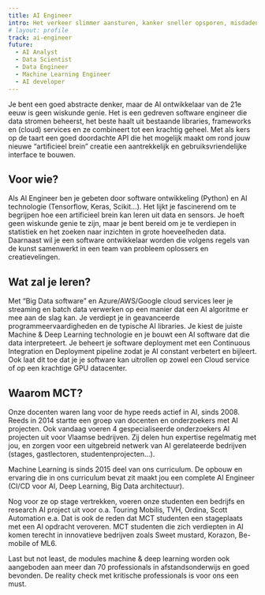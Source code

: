 ```yaml
---
title: AI Engineer
intro: Het verkeer slimmer aansturen, kanker sneller opsporen, misdaden oplossen door het verbeteren van lage resolutie beelden en robots aansturen. Supervised learning en Neurale netwerken doen jou dromen van het ontwikkelen van AI software die zelf leert patronen ontdekken, voorspellingen maken of objecten herkennen. Software die net dat beetje slimmer is en nieuwe inzichten vindt in de immer streamende data.
# layout: profile
track: ai-engineer
future:
  - AI Analyst
  - Data Scientist
  - Data Engineer
  - Machine Learning Engineer
  - AI developer
---
```


Je bent een goed abstracte denker, maar de AI ontwikkelaar van de 21e eeuw is geen wiskunde genie. Het is een gedreven software engineer die data stromen beheerst, het beste haalt uit bestaande libraries, frameworks en (cloud) services en ze combineert tot een krachtig geheel. Met als kers op de taart een goed doordachte API die het mogelijk maakt om rond jouw nieuwe “artificieel brein” creatie een aantrekkelijk en gebruiksvriendelijke interface te bouwen.

## Voor wie?

Als AI Engineer ben je gebeten door software ontwikkeling (Python) en AI technologie (Tensorflow, Keras, Scikit…). Het lijkt je fascinerend om te begrijpen hoe een artificieel brein kan leren uit data en sensors. Je hoeft geen wiskunde genie te zijn, maar je bent bereid om je te verdiepen in statistiek en het zoeken naar inzichten in grote hoeveelheden data. Daarnaast wil je een software ontwikkelaar worden die volgens regels van de kunst samenwerkt in een team van probleem oplossers en creatievelingen.

## Wat zal je leren?

Met “Big Data software” en Azure/AWS/Google cloud services leer je streaming en batch data verwerken op een manier dat een AI algoritme er mee aan de slag kan. Je verdiept je in geavanceerde programmeervaardigheden en de typische AI libraries. Je kiest de juiste Machine & Deep Learning technologie en je bouwt een AI software dat die data interpreteert. Je beheert je software deployment met een Continuous Integration en Deployment pipeline zodat je AI constant verbetert en bijleert. Ook laat dit toe dat je je software kan uitrollen op zowel een Cloud service of op een krachtige GPU datacenter.

## Waarom MCT?

Onze docenten waren lang voor de hype reeds actief in AI, sinds 2008. Reeds in 2014 startte een groep van docenten en onderzoekers met AI projecten. Ook vandaag voeren 4 gespecialiseerde onderzoekers AI projecten uit voor Vlaamse bedrijven. Zij delen hun expertise regelmatig met jou, en zorgen voor een uitgebreid netwerk van AI gerelateerde bedrijven (stages, gastlectoren, studentenprojecten…).

<!-- {{< quote "Kiezen voor een MCT AI keuzetraject is simpelweg kiezen voor de AI Bachelor met de beste AI traditie, onderwijs en onderzoek." >}} -->

Machine Learning is sinds 2015 deel van ons curriculum. De opbouw en ervaring die in ons curriculum bevat zit maakt jou een complete AI Engineer (CI/CD voor AI, Deep Learning, Big Data architectuur).

<!-- {{< figure-custom src="/img/jpg/JameiSweetMustard.jpg" alt="Onze MCT AI studenten op de stand-up meeting van het innovatieve bedrijf Sweet Mustard" title="Onze MCT AI studenten op de stand-up meeting van het innovatieve bedrijf Sweet Mustard" >}} -->

Nog voor ze op stage vertrekken, voeren onze studenten een bedrijfs en research AI project uit voor o.a. Touring Mobilis, TVH, Ordina, Scott Automation e.a. Dat is ook de reden dat MCT studenten een stageplaats met een AI opdracht veroveren. MCT studenten die zich verdiepten in AI komen terecht in innovatieve bedrijven zoals Sweet mustard, Korazon, Be-mobile of ML6.

Last but not least, de modules machine & deep learning worden ook aangeboden aan meer dan 70 professionals in afstandsonderwijs en goed bevonden. De reality check met kritische professionals is voor ons een must.
